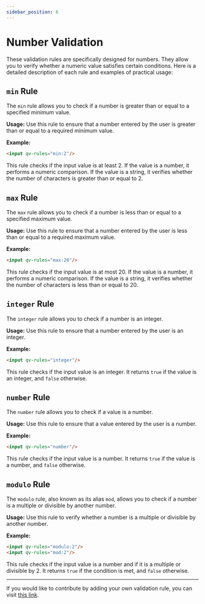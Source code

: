 ```yaml
---
sidebar_position: 6
---
```

# Number Validation

These validation rules are specifically designed for numbers. They allow you to verify whether a numeric value satisfies certain conditions. Here is a detailed description of each rule and examples of practical usage:

## `min` Rule

The `min` rule allows you to check if a number is greater than or equal to a specified minimum value.

**Usage:** Use this rule to ensure that a number entered by the user is greater than or equal to a required minimum value.

**Example:**
```html
<input qv-rules="min:2"/>
```

This rule checks if the input value is at least 2. If the value is a number, it performs a numeric comparison. If the value is a string, it verifies whether the number of characters is greater than or equal to 2.

## `max` Rule

The `max` rule allows you to check if a number is less than or equal to a specified maximum value.

**Usage:** Use this rule to ensure that a number entered by the user is less than or equal to a required maximum value.

**Example:**
```html
<input qv-rules="max:20"/>
```

This rule checks if the input value is at most 20. If the value is a number, it performs a numeric comparison. If the value is a string, it verifies whether the number of characters is less than or equal to 20.

## `integer` Rule

The `integer` rule allows you to check if a number is an integer.

**Usage:** Use this rule to ensure that a number entered by the user is an integer.

**Example:**
```html
<input qv-rules="integer"/>
```

This rule checks if the input value is an integer. It returns `true` if the value is an integer, and `false` otherwise.

## `number` Rule

The `number` rule allows you to check if a value is a number.

**Usage:** Use this rule to ensure that a value entered by the user is a number.

**Example:**
```html
<input qv-rules="number"/>
```

This rule checks if the input value is a number. It returns `true` if the value is a number, and `false` otherwise.

## `modulo` Rule

The `modulo` rule, also known as its alias `mod`, allows you to check if a number is a multiple or divisible by another number.

**Usage:** Use this rule to verify whether a number is a multiple or divisible by another number.

**Example:**
```html
<input qv-rules="modulo:2"/>
<input qv-rules="mod:2"/>
```

This rule checks if the input value is a number and if it is a multiple or divisible by 2. It returns `true` if the condition is met, and `false` otherwise.

---

If you would like to contribute by adding your own validation rule, you can visit [this link](/docs/contribution).